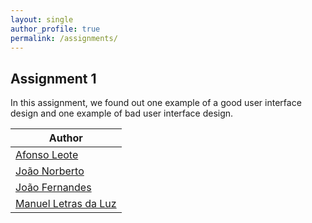 ```yaml
---
layout: single
author_profile: true
permalink: /assignments/
---
```


## Assignment 1 
In this assignment, we found out one example of a good user interface design and
one example of bad user interface design.   

| Author                                                                   | 
| -------------------------------------------------------------------------|
| <a href="/ipm-website/reports/section1.pdf" >Afonso Leote</a>         |          
| <a href="/ipm-website/reports/section1.pdf" >João Norberto</a>        |
| <a href="/ipm-website/reports/section1.pdf" >João Fernandes</a>       |
| <a href="/ipm-website/reports/section1.pdf" >Manuel Letras da Luz</a> |